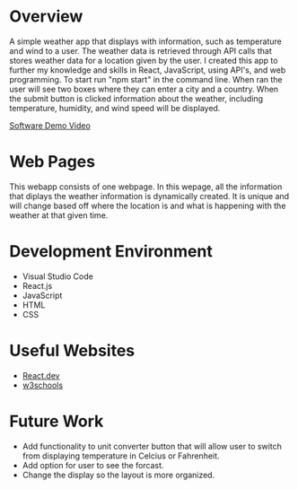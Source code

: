 # Overview

A simple weather app that displays with information, such as temperature and wind to a user. The weather data is retrieved through API calls that stores weather data for a location given by the user. I created this app to further my knowledge and skills in React, JavaScript, using API's, and web programming. To start run "npm start" in the command line. When ran the user will see two boxes where they can enter a city and a country. When the submit button is clicked information about the weather, including temperature, humidity, and wind speed will be displayed. 

[Software Demo Video](https://www.youtube.com/watch?v=oWnwe1KK6Ss)

# Web Pages

This webapp consists of one webpage. In this wepage, all the information that diplays the weather information is dynamically created. It is unique and will change based off where the location is and what is happening with the weather at that given time. 

# Development Environment

* Visual Studio Code
* React.js
* JavaScript
* HTML
* CSS

# Useful Websites

* [React.dev](https://react.dev/learn)
* [w3schools](https://www.w3schools.com/react/default.asp)

# Future Work

* Add functionality to unit converter button that will allow user to switch from displaying temperature in Celcius or Fahrenheit.
* Add option for user to see the forcast.
* Change the display so the layout is more organized.
